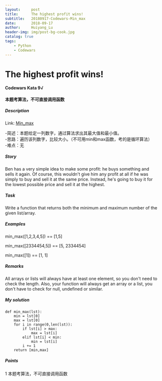```yaml
---
layout:     post
title:      The highest profit wins!
subtitle:   20180917-Codewars-Min_max
date:       2018-09-17
author:     Huiyang_Lu
header-img: img/post-bg-cook.jpg
catalog: true
tags:
    - Python
    - Codewars
---
```


# The highest profit wins!
#### Codewars Kata 9√
**本题考算法，不可直接调用函数**  
##### Description  
Link: [Min_max](https://www.codewars.com/kata/559590633066759614000063)  
  
-简述：本题给定一列数字，通过算法求出其最大值和最小值。    
-思路：遍历该列数字，比较大小。（不可用min和max函数，考的是循环算法）  
-难点：无  
   
##### Story
Ben has a very simple idea to make some profit: he buys something and sells it again. Of course, this wouldn't give him any profit at all if he was simply to buy and sell it at the same price. Instead, he's going to buy it for the lowest possible price and sell it at the highest.
##### Task
Write a function that returns both the minimum and maximum number of the given list/array.

##### Examples
min_max([1,2,3,4,5])   == [1,5]

min_max([2334454,5])   == [5, 2334454]

min_max([1])           == [1, 1]

##### Remarks
All arrays or lists will always have at least one element, so you don't need to check the length. Also, your function will always get an array or a list, you don't have to check for null, undefined or similar.

##### My solution
    def min_max(lst):
        min = lst[0]
        max = lst[0]
        for i in range(0,len(lst)):
            if lst[i] > max:
                max = lst[i]
            elif lst[i] < min:
                min = lst[i]
            i += 1
        return [min,max]

##### Points  
1 本题考算法，不可直接调用函数  
